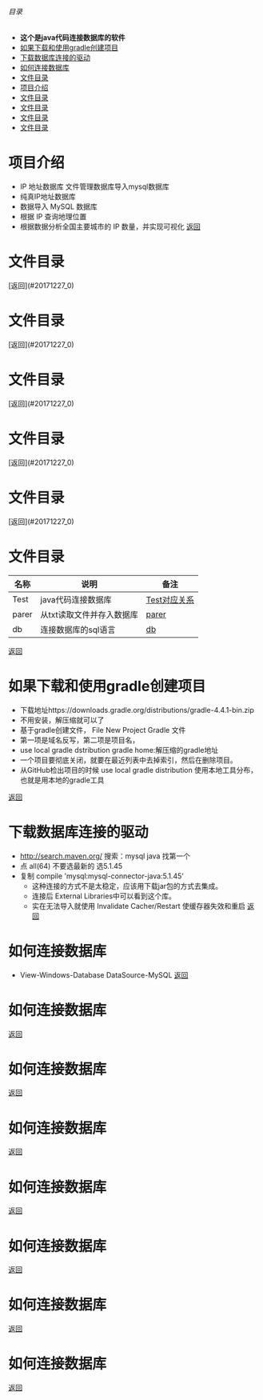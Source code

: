 


<h6 id="20171227_0">目录</h6>

- **这个是java代码连接数据库的软件**
- [如果下载和使用gradle创建项目](#20171227_1)
- [下载数据库连接的驱动](#20171227_2)
- [如何连接数据库](#20171227_3)
- [文件目录](#20171227_4)
- [项目介绍](#20171227_5)
- [文件目录](#20171227_)
- [文件目录](#20171227_)
- [文件目录](#20171227_)
- [文件目录](#20171227_)

<h1 id="20171227_5">项目介绍</h1>

- IP 地址数据库 文件管理数据库导入mysql数据库
- 纯真IP地址数据库
- 数据导入 MySQL 数据库
- 根据 IP 查询地理位置
- 根据数据分析全国主要城市的 IP 数量，并实现可视化
[返回](#20171227_0)
<h1 id="20171227_">文件目录</h1>
[返回](#20171227_0)
<h1 id="20171227_">文件目录</h1>
[返回](#20171227_0)
<h1 id="20171227_">文件目录</h1>
[返回](#20171227_0)
<h1 id="20171227_">文件目录</h1>
[返回](#20171227_0)
<h1 id="20171227_">文件目录</h1>
[返回](#20171227_0)

<h1 id="20171227_4">文件目录</h1>

|名称|说明|备注|
|---|---|---|
|Test|java代码连接数据库|[Test对应关系](src/main/java/demo/Test.java)|
|parer|从txt读取文件并存入数据库|[parer](src/main/java/demo/parer.java)|
|db|连接数据库的sql语言|[db](sql/db.sql)|

[返回](#20171227_0)
<h1 id="20171227_1">如果下载和使用gradle创建项目</h1>

- 下载地址https://downloads.gradle.org/distributions/gradle-4.4.1-bin.zip
- 不用安装，解压缩就可以了
- 基于gradle创建文件， File New Project Gradle 文件
-  第一项是域名反写，第二项是项目名， 
- use local gradle dstribution
  gradle home:解压缩的gradle地址
- 一个项目要彻底关闭，就要在最近列表中去掉索引，然后在删除项目。
- 从GitHub检出项目的时候 use local gradle distribution 
使用本地工具分布，也就是用本地的gradle工具

[返回](#20171227_0)

<h1 id="20171227_2">下载数据库连接的驱动</h1>

- http://search.maven.org/  搜索：mysql java  找第一个
- 点 all(64) 不要选最新的 选5.1.45
- 复制 compile 'mysql:mysql-connector-java:5.1.45' 
    - 这种连接的方式不是太稳定，应该用下载jar包的方式去集成。
    - 连接后 External Libraries中可以看到这个库。
    - 实在无法导入就使用 Invalidate Cacher/Restart  使缓存器失效和重启
    [返回](#20171227_0)
    
<h1 id="20171227_3">如何连接数据库</h1>

- View-Windows-Database  DataSource-MySQL
[返回](#20171227_0)

<h1 id="20171227_3">如何连接数据库</h1>

[返回](#20171227_0)<h1 id="20171227_3">如何连接数据库</h1>

[返回](#20171227_0)<h1 id="20171227_3">如何连接数据库</h1>

[返回](#20171227_0)<h1 id="20171227_3">如何连接数据库</h1>

[返回](#20171227_0)<h1 id="20171227_3">如何连接数据库</h1>

[返回](#20171227_0)<h1 id="20171227_3">如何连接数据库</h1>

[返回](#20171227_0)<h1 id="20171227_3">如何连接数据库</h1>

[返回](#20171227_0)